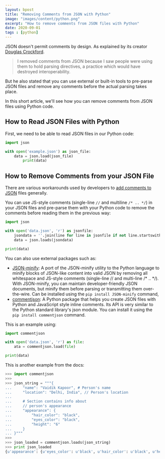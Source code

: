 ```yaml
---
layout: bpost
title: "Removing Comments from JSON with Python"
image: "images/content/python.png"
excerpt: "How to remove comments from JSON files with Python"
date: 2020-09-01
tags : [python]
---
```


JSON doesn't permit comments by design. As explained by its creator [Douglas Crockford](https://web.archive.org/web/20120506232618/https://plus.google.com/118095276221607585885/posts/RK8qyGVaGSr). 

>I removed comments from JSON because I saw people were using them to hold parsing directives, a practice which would have destroyed interoperability.

But he also stated that you can use external or built-in tools to pre-parse JSON files and remove any comments before the actual parsing takes place.

In this short article, we'll see how you can remove comments from JSON files using Python code. 

## How to Read JSON Files with Python

First, we need to be able to read JSON files in our Python code:

```python
import json

with open('example.json') as json_file:
    data = json.load(json_file)
        print(data)

```

## How to Remove Comments from your JSON File

There are various workarounds used by developers to [add comments to JSON](https://www.techiediaries.com/json-comments/) files generally. 

You can use JS-style comments (single-line `//` and multiline `/* .. */`) in your JSON files and pre-parse them with your Python code to remove the comments before reading them in the previous way:


```python
import json

with open('data.json', 'r') as jsonfile:
    jsondata = ''.join(line for line in jsonfile if not line.startswith('//'))
    data = json.loads(jsondata)

print(data)
```

You can also use external packages such as:

- [JSON-minify](https://github.com/getify/JSON.minify/tree/python): A port of the JSON-minify utility to the Python language to minify blocks of JSON-like content into valid JSON by removing all whitespace and JS-style comments (single-line // and multi-line /* .. */). With JSON-minify, you can maintain developer-friendly JSON documents, but minify them before parsing or transmitting them over-the-wire. Can be installed using the `pip install JSON-minify` command,
- [commentjson](https://github.com/vaidik/commentjson): A Python package that helps you create JSON files with Python and JavaScript style inline comments. Its API is very similar to the Python standard library's json module. You can install it using the `pip install commentjson` command.


This is an example using:

```python
import commentjson

with open('data.json', 'r') as file:
    ata = commentjson.load(file)

print(data)
```

This is another example from the docs:

```python
>>> import commentjson
>>>
>>> json_string = """{
...     "name": "Vaidik Kapoor", # Person's name
...     "location": "Delhi, India", // Person's location
...
...     # Section contains info about
...     // person's appearance
...     "appearance": {
...         "hair_color": "black",
...         "eyes_color": "black",
...         "height": "6"
...     }
... }"""
>>>
>>> json_loaded = commentjson.loads(json_string)
>>> print json_loaded
{u'appearance': {u'eyes_color': u'black', u'hair_color': u'black', u'height': u'6'}, u'name': u'Vaidik Kapoor', u'location': u'Delhi, India'}
```